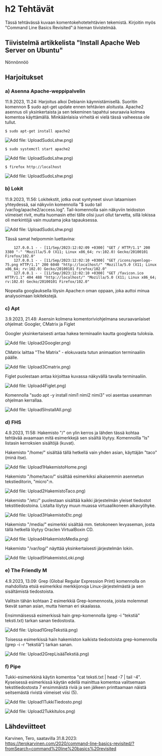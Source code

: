 # h2 Tehtävät

Tässä tehtävässä kuvaan komentokehotetehtävien tekemistä. Kirjoitin myös "Command Line Basics Revisited":ä hieman tiivistelmää.

## Tiivistelmä artikkelista "Install Apache Web Server on Ubuntu"

Nönnönnöö



## Harjoitukset

### a) Asenna Apache-weppipalvelin

11.9.2023, 11.24:
Harjoitus alkoi Debianin käynnistämisellä. Suoritin komennon $ sudo apt-get update ennen tehtävien aloitusta. Apache2 asennus oli yksinkertaista ja sen tekeminen tapahtui seuraavia kolmea komentoa käyttämällä. Minkäänlaisia virheitä 
ei vielä tässä vaiheessa ole tullut.

    $ sudo apt-get install apache2

![Add file: Upload](b)SudoLshw.png)

    $ sudo systemctl start apache2

![Add file: Upload](b)SudoLshw.png)

    $ firefox http://localhost

![Add file: Upload](b)SudoLshw.png)



### b) Lokit

11.9.2023, 11.56:
Lokitekstit, jotka ovat syntyneet sivun lataamisen yhteydessä, sai näkyviin komennolla "$ sudo tail /var/log/apache2/access.log". Tail-komennolla sain näkyviin teidoston viimeiset rivit, mutta huomasin ettei tälle olisi juuri ollut tarvetta, sillä 
lokissa oli merkintöjä vain muutama joka tapauksessa.

![Add file: Upload](b)SudoLshw.png)

Tässä samat helpommin luettavina:

        127.0.0.1 - - [11/Sep/2023:12:02:09 +0300] "GET / HTTP/1.1" 200 3380 "-" "Mozilla/5.0 (X11; Linux x86_64; rv:102.0) Gecko/20100101 Firefox/102.0"
        127.0.0.1 - - [11/Sep/2023:12:02:10 +0300] "GET /icons/openlogo-75.png HTTP/1.1" 200 6040 "http://localhost/" "Mozilla/5.0 (X11; Linux x86_64; rv:102.0) Gecko/20100101 Firefox/102.0"
        127.0.0.1 - - [11/Sep/2023:12:02:10 +0300] "GET /favicon.ico HTTP/1.1" 404 488 "http://localhost/" "Mozilla/5.0 (X11; Linux x86_64; rv:102.0) Gecko/20100101 Firefox/102.0"

Nopealla googlauksella löysin Apache:n oman oppaan, joka auttoi minua analysoimaan lokitekstejä. 


### c) Apt

3.9.2023, 21.48:
Asensin kolmena komentoriviohjelmana seuraavanlaiset ohjelmat: Googler, CMatrix ja Figlet

Googler yksinkertaisesti antaa hakea terminaalin kautta googlesta tuloksia.

![Add file: Upload](c)2Googler.png)

CMatrix laittaa "The Matrix" - elokuvasta tutun animaation terminaaliin päälle.

![Add file: Upload](c)3Cmatrix.png)

Figlet puolestaan antaa kirjoittaa kuvassa näkyvällä tavalla terminaaliin.

![Add file: Upload](c)4Figlet.png)

Komennolla "sudo apt -y install nimi1 nimi2 nimi3" voi asentaa useamman ohjelman kerrallaa.

![Add file: Upload](c)5InstallAll.png)


### d) FHS

4.9.2023, 11:58:
Hakemisto "/" on ylin kerros ja lähden tässä kohtaa tehtävää avaamaan mitä esimerkkejä sen sisältä löytyy. Komennoilla "ls" listasin kerroksien sisältöjä (kuvat).

Hakemisto "/home/" sisältää tällä hetkellä vain yhden asian, käyttäjän "taco" (minä itse).

![Add file: Upload](d)1HakemistoHome.png)


Hakemisto "/home/taco/" sisältää esimerkiksi aikaisemmin asennetun tekstieditorin, "micro":n.

![Add file: Upload](d)2HakemistoTaco.png)


Hakemisto "/etc/" puolestaan sisältää kaikki järjestelmän yleiset tiedostot tekstitiedostoina. Listalta löytyy muun muassa virtuaalikoneen aikavyöhyke.

![Add file: Upload](d)3HakemistoEtc.png)


Hakemisto "/media/" esimerkki sisältää mm. tietokoneen levyaseman, josta tällä hetkellä löytyy Oraclen VirtualBoxin CD.

![Add file: Upload](d)4HakemistoMedia.png)


Hakemisto "/var/log/" näyttää yksinkertaisesti järjestelmän lokin.

![Add file: Upload](d)5HakemistoLoki.png)


### e) The Friendly M 

4.9.2023, 13.09:
Grep (Global Regular Expression Print) komennolla on mahdollista etsiä esimerkiksi merkkijonoja Linux-järjestelmästä ja sen sisältämistä tiedostoista.

Valitsin tähän kohtaan 2 esimerkkiä Grep-komennosta, joista molemmat tkevät saman asian, mutta hieman eri skaalassa.

Ensimmäisessä esimerkissä hain grep-komennolla (grep -i "tekstiä" teksti.txt) tarkan sanan tiedostosta. 

![Add file: Upload](e)1GrepTekstiä.png)


Toisessa esimerkissä hain hakemiston kaikista tiedostoista grep-komennolla (grep -i -r "tekstiä") tarkan sanan.

![Add file: Upload](e)2GrepLisääTekstiä.png)

### f) Pipe

Tukki-esimerkkinä käytin komentoa "cat teksti.txt | head -7 | tail -4".
Kyseisessä esimerkissä käytän edellä mainittua komentoa valitsemaan tekstitiedostosta 7 ensimmäistä riviä ja sen jälkeen printtaamaan näistä seitsemästä rivistä viimeiset viisi (5).

![Add file: Upload](f)1TukkiTiedosto.png)

![Add file: Upload](f)2Tukkitulos.png)




## Lähdeviitteet

Karvinen, Tero, saatavilla 31.8.2023: https://terokarvinen.com/2020/command-line-basics-revisited/?fromSearch=command%20line%20basics%20revisited
